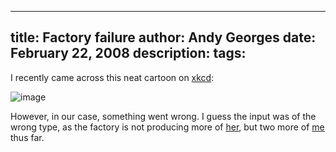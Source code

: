 -----
title:  Factory failure
author: Andy Georges
date: February 22, 2008
description: 
tags: 
-----







I recently came across this neat cartoon on [xkcd](http://xkcd.com/):


![image](48EE7AFF-AEB9-45AC-81D9-022613A26769-1.png)


However, in our case, something went wrong. I guess the input was of the
wrong type, as the factory is not producing more of
[her](http://flickr.com/photos/itkovian/1809113837/), but two more of
[me](http://flickr.com/photos/itkovian/1241568778/) thus far.




